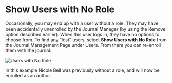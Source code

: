 # Show Users with No Role

Occasionally, you may end up with a user without a role. They may have been accidentally unenrolled by the Journal Manager (by using the Remove option described earlier). When this user logs in, they have no options to choose from. To find any "lost" users, select **Show Users with No Role** from the Journal Management Page under Users. From there you can re-enroll them with the journal.

![Users with No Role](images/chapter5/jm_users_6.png)

In this example Nicole Bell was previously without a role, and will now be enrolled as an author.
